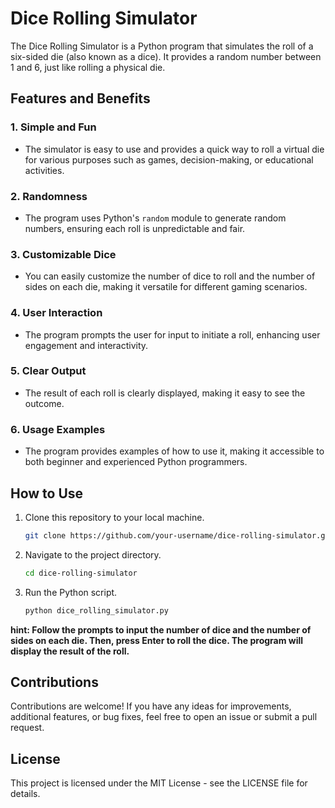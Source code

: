 # Dice Rolling Simulator

The Dice Rolling Simulator is a Python program that simulates the roll of a six-sided die (also known as a dice). It provides a random number between 1 and 6, just like rolling a physical die.

## Features and Benefits

### 1. **Simple and Fun**

   - The simulator is easy to use and provides a quick way to roll a virtual die for various purposes such as games, decision-making, or educational activities.

### 2. **Randomness**

   - The program uses Python's `random` module to generate random numbers, ensuring each roll is unpredictable and fair.

### 3. **Customizable Dice**

   - You can easily customize the number of dice to roll and the number of sides on each die, making it versatile for different gaming scenarios.

### 4. **User Interaction**

   - The program prompts the user for input to initiate a roll, enhancing user engagement and interactivity.

### 5. **Clear Output**

   - The result of each roll is clearly displayed, making it easy to see the outcome.

### 6. **Usage Examples**

   - The program provides examples of how to use it, making it accessible to both beginner and experienced Python programmers.

## How to Use

1. Clone this repository to your local machine.

   ```bash
   git clone https://github.com/your-username/dice-rolling-simulator.git
   

2. Navigate to the project directory.

   ```bash
   cd dice-rolling-simulator


3. Run the Python script.

   ```bash
   python dice_rolling_simulator.py


**hint: Follow the prompts to input the number of dice and the number of sides on each die. Then, press Enter to roll the dice. The program will display the result of the roll.**

## Contributions

Contributions are welcome! If you have any ideas for improvements, additional features, or bug fixes, feel free to open an issue or submit a pull request.

## License

This project is licensed under the MIT License - see the LICENSE file for details.
